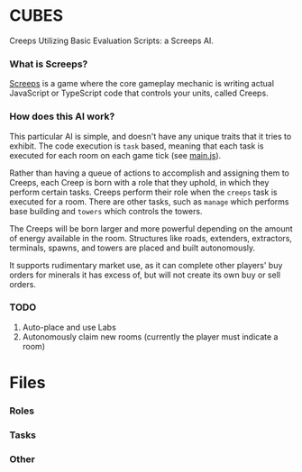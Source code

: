 # CUBES
Creeps Utilizing Basic Evaluation Scripts: a Screeps AI.

### What is Screeps?
[Screeps](https://screeps.com/) is a game where the core gameplay mechanic is writing actual 
JavaScript or TypeScript code that controls your units, called Creeps.

### How does this AI work?
This particular AI is simple, and doesn't have any unique traits that it tries to exhibit.
The code execution is `task` based, meaning that each task is executed for each room on each
game tick (see [main.js](https://github.com/maconard/CUBES/blob/master/main.js)).

Rather than having a queue of actions to accomplish and assigning them to Creeps, each Creep is 
born with a role that they uphold, in which they perform certain tasks. Creeps perform their role
when the `creeps` task is executed for a room. There are other tasks, such as `manage` which performs
base building and `towers` which controls the towers.

The Creeps will be born larger and more powerful depending on the amount of energy available in
the room. Structures like roads, extenders, extractors, terminals, spawns, and towers are
placed and built autonomously. 

It supports rudimentary market use, as it can complete other players' buy orders for minerals 
it has excess of, but will not create its own buy or sell orders.

### TODO
1. Auto-place and use Labs
2. Autonomously claim new rooms (currently the player must indicate a room)

# Files

### Roles

### Tasks

### Other
